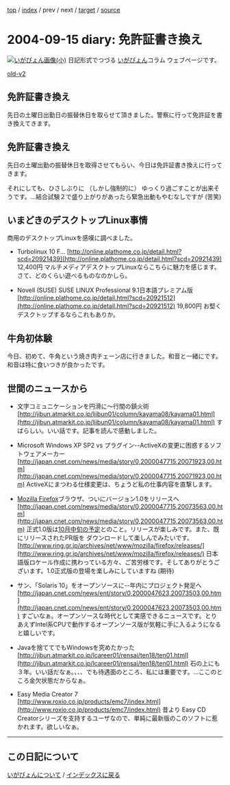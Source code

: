 [top](https://igapyon.github.io/diary/) 
 / [index](https://igapyon.github.io/diary/2004/index.html) 
 / prev 
 / next 
 / [target](https://igapyon.github.io/diary/2004/ig040915.html) 
 / [source](https://github.com/igapyon/diary/blob/gh-pages/2004/ig040915.html.src.md) 

2004-09-15 diary: 免許証書き換え
=====================================================================================================
[![いがぴょん画像(小)](https://igapyon.github.io/diary/images/iga200306s.jpg "いがぴょん")](https://igapyon.github.io/diary/memo/memoigapyon.html) 日記形式でつづる [いがぴょん](https://igapyon.github.io/diary/memo/memoigapyon.html)コラム ウェブページです。

[old-v2](ig040915-orig.html)

## 免許証書き換え

先日の土曜日出勤日の振替休日を取らせて頂きました。警察に行って免許証を書き換えてきます。


## 免許証書き換え

先日の土曜出勤の振替休日を取得させてもらい、今日は免許証書き換えに行ってきます。

それにしても、ひさしぶりに （しかし強制的に） ゆっくり過ごすことが出来そうです。…結合試験２で盛り上がりがあったら緊急出動もやむなしですが (苦笑)

## いまどきのデスクトップLinux事情

商用のデスクトップLinuxを感嘆に調べました。

* Turbolinux 10 F...
  [http://online.plathome.co.jp/detail.html?scd=20921439](http://online.plathome.co.jp/detail.html?scd=20921439)
  12,400円 マルチメディアデスクトップLinuxならこちらに魅力を感じます。さて、どのくらい遊べるものなのかしら。
  
* Novell (SUSE) SUSE LINUX Professional 9.1日本語プレミアム版
  [http://online.plathome.co.jp/detail.html?scd=20921512](http://online.plathome.co.jp/detail.html?scd=20921512)
  19,800円 お堅くデスクトップするならこれもありか。

## 牛角初体験

今日、初めて、牛角という焼き肉チェーン店に行きました。和音と一緒にです。和音は特に食いつきが良かったです。

## 世間のニュースから

* 文字コミュニケーションを円滑に～行間の鎮火術
  [http://jibun.atmarkit.co.jp/ljibun01/column/kayama08/kayama01.html](http://jibun.atmarkit.co.jp/ljibun01/column/kayama08/kayama01.html)
  すばらしい。いい話です。記事を読んで感動しました。
  
* Microsoft Windows XP SP2 vs プラグイン--ActiveXの変更に困惑するソフトウェアメーカー
  [http://japan.cnet.com/news/media/story/0,2000047715,20071923,00.htm](http://japan.cnet.com/news/media/story/0,2000047715,20071923,00.htm)
  ActiveXにまつわる仕様変更は、ちょうど私の仕事内容を直撃します。
  
* [Mozilla Firefox](http://www.igapyon.jp/igapyon/diary/keyword/firefox.html)ブラウザ、ついにバージョン1.0をリリースへ
  [http://japan.cnet.com/news/media/story/0,2000047715,20073563,00.htm](http://japan.cnet.com/news/media/story/0,2000047715,20073563,00.htm)
  正式1.0版は[10月中旬の予定](http://jt.mozilla.gr.jp/projects/firefox/roadmap.html)とのこと。リリースが楽しみです。また、既にリリースされたPR版を ダウンロードして楽しんでみたいです。
  [http://www.ring.gr.jp/archives/net/www/mozilla/firefox/releases/](http://www.ring.gr.jp/archives/net/www/mozilla/firefox/releases/)
  日本語版ロケール作成に携わっている方々、ご苦労様です。そしてありがとうございます。1.0正式版の登場を楽しみにしていますね
  (期待)
  
* サン、「Solaris 10」をオープンソースに--年内にプロジェクト発足へ
  [http://japan.cnet.com/news/ent/story/0,2000047623,20073503,00.htm](http://japan.cnet.com/news/ent/story/0,2000047623,20073503,00.htm)
  すごいなぁ。オープンソースな時代として実感できるニュースです。とりあえずIntel系CPUで動作するオープンソース版が気軽に手に入るようになると嬉しいです。
  
* Javaを捨ててでもWindowsを究めたかった
  [http://jibun.atmarkit.co.jp/lcareer01/rensai/ten18/ten01.html](http://jibun.atmarkit.co.jp/lcareer01/rensai/ten18/ten01.html)
  石の上にも３年。いい話だなぁ。、、、でも待遇面のところ、私には重要です。…ここのところ金欠状態だからなぁ。
  
* Easy Media Creator 7
  [http://www.roxio.co.jp/products/emc7/index.html](http://www.roxio.co.jp/products/emc7/index.html)
  昔より Easy CD Creatorシリーズを支持するユーザなので、単純に最新版のこのソフトに惹かれます。欲しいなぁ。


----------------------------------------------------------------------------------------------------

## この日記について
[いがぴょんについて](https://igapyon.github.io/diary/memo/memoigapyon.html) / [インデックスに戻る](https://igapyon.github.io/diary/idxall.html)

